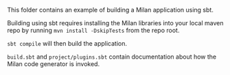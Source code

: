 This folder contains an example of building a Milan application using sbt.

Building using sbt requires installing the Milan libraries into your local maven repo by running `mvn install -DskipTests` from the repo root.

`sbt compile` will then build the application.

`build.sbt` and `project/plugins.sbt` contain documentation about how the Milan code generator is invoked.
